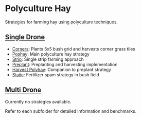 # Polyculture Hay

Strategies for farming hay using polyculture techniques.

## [Single Drone](./Single%20Drone/)
- [Corners](./Single%20Drone/corners.py): Plants 5x5 bush grid and harvests corner grass tiles
- [Pophay](./Single%20Drone/pophay.py): Main polyculture hay strategy
- [Strip](./Single%20Drone/strip.py): Single strip farming approach
- [Preplant](./Single%20Drone/preplant.py): Preplanting and harvesting implementation
- [Harvest Polyhay](./Single%20Drone/harvest_polyhay.py): Companion to preplant strategy
- [Static](./Single%20Drone/static.py): Fertilizer spam strategy in bush field

## [Multi Drone](./Multi%20Drone/)
Currently no strategies available.

Refer to each subfolder for detailed information and benchmarks.
